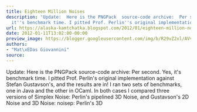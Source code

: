 ```yaml
---
title: Eighteen Million Noises
description: 'Update:  Here is the PNGPack  source-code archive:  Per second.  Yes,
  it''s benchmark time. I pitted Prof. Perlin''s original implementation  ...'
url: https://alaska-kamtchatka.blogspot.com/2012/01/eighteen-million-noises.html
date: 2012-01-11T13:02:00-00:00
preview_image: https://blogger.googleusercontent.com/img/b/R29vZ2xl/AVvXsEj2gRmfsMSY-suqOv5P5jHrei87CiI4cmiVTbyxczz0SCSo4-MKZd71xDGheqacebupXXrQsObZDO3twhICQ6cRxjW2q3-jgwOTPKab6-vJHo8rNintFEpBk2wixIRSSfWhoVxQRnOx2CU/w1200-h630-p-k-no-nu/noise.tgz.png
authors:
- "Mat\xEDas Giovannini"
source:
---
```


Update: Here is the PNGPack source-code archive:
Per second. Yes, it's benchmark time. I pitted Prof. Perlin's original implementation against Stefan Gustavson's, and the results are in! I ran two sets of benchmarks, one in Java and the other in OCaml. In both cases I compared three versions of Simplex Noise: Perlin's pipelined 3D Noise, and Gustavson's 2D Noise and 3D Noise:
noisep: Perlin's 3D 
